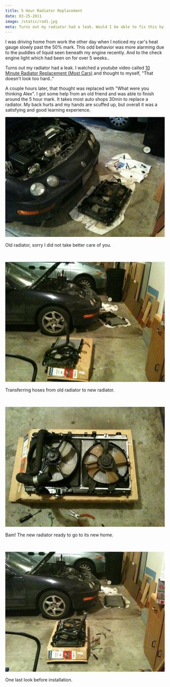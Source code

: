 ```yaml
---
title: 5 Hour Radiator Replacement
date: 03-25-2011
image: /static/rad1.jpg
meta: Turns out my radiator had a leak. Would I be able to fix this by myself?
---
```


I was driving home from work the other day when I noticed my car's heat gauge slowly past the 50% mark. This odd behavior was more alarming due to the puddles of liquid seen beneath my engine recently. And to the check engine light  which had been on for over 5 weeks..

Turns out my radiator had a leak. I watched a youtube video called [10 Minute Radiator Replacement (Most Cars)][1] and thought to myself, "That doesn't look too hard.."

A couple hours later, that thought was replaced with "What were you thinking Alex". I got some help from an old friend and was able to finish around the 5 hour mark. It takes most auto shops 30min to replace a radiator. My back hurts and my hands are scuffed up, but overall it was a satisfying and good learning experience.

<p>
<img class="pure-img center" src="/static/rad1.jpg" alt="acura car new radiator" />
<div class="separator">Old radiator, sorry I did not take better care of you.</div>
</p>

<br>

<p>
<img class="pure-img center" src="/static/rad2.jpg" alt="acura car new radiator transfer" />
<div class="separator">Transferring hoses from old radiator to new radiator.</div>
</p>

<br>

<p>
<img class="pure-img center" src="/static/rad3.jpg" alt="acura car new radiator put together" />
<div class="separator">Bam! The new radiator ready to go to its new home.</div>
</p>

<br>

<p>
<img class="pure-img center" src="/static/rad4.jpg" alt="acura car new radiator before installation" />
<div class="separator">One last look before installation.</div>
</p>

[1]: http://www.youtube.com/watch?v=BPII3yh4btA
